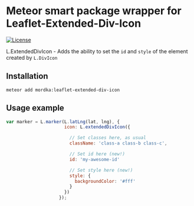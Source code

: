 Meteor smart package wrapper for Leaflet-Extended-Div-Icon
=========================

[![License](http://img.shields.io/:license-mit-blue.svg)](http://tonekk.mit-license.org)

L.ExtendedDivIcon - Adds the ability to set the ```id``` and ```style``` of the element created by ```L.DivIcon```

## Installation

` meteor add mordka:leaflet-extended-div-icon `

## Usage example

```javascript
var marker = L.marker(L.latLng(lat, lng), {
                      icon: L.extendedDivIcon({

                        // Set classes here, as usual
                        className: 'class-a class-b class-c',

                        // Set id here (new!)
                        id: 'my-awesome-id'

                        // Set style here (new!)
                        style: {
                          backgroundColor: '#fff'
                        }
                      })
                    });
```
